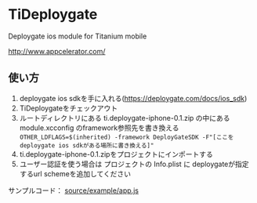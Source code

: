 TiDeploygate
============

Deploygate ios module for Titanium mobile

http://www.appcelerator.com/

## 使い方
1. deploygate ios sdkを手に入れる(https://deploygate.com/docs/ios_sdk)
2. TiDeploygateをチェックアウト
3. ルートディレクトリにある ti.deploygate-iphone-0.1.zip の中にある module.xcconfig のframework参照先を書き換える
  `OTHER_LDFLAGS=$(inherited) -framework DeployGateSDK -F"[ここをdeploygate ios sdkがある場所に書き換える]"`
4. ti.deploygate-iphone-0.1.zipをプロジェクトにインポートする
5. ユーザー認証を使う場合は プロジェクトの Info.plist に deploygateが指定するurl schemeを追加してください

サンプルコード： <a href="source/example/app.js">source/example/app.js</a>
